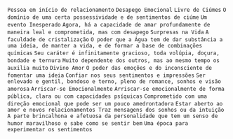 `Pessoa em início de relacionamento` `Desapego Emocional` `Livre de Ciúmes` `O
domínio de uma certa possessividade e de sentimentos de ciúme` `Um evento
Inesperado` `Agora, há a capacidade de amar profundamente de maneira leal e
comprometida, mas com desapego` `Surpresas na Vida` `A faculdade de
cristalização` `O poder que a Água tem de dar substância a uma ideia, de
manter a vida, e de formar a base de combinações químicas` `Seu caráter é
infinitamente gracioso, toda volúpia, doçura, bondade e ternura` `Muito
dependente dos outros, mas ao mesmo tempo os auxilia muito` `Divino Amor` `O
poder das emoções e do inconsciente de fomentar uma ideia` `Confiar nos seus
sentimentos e impressões` `Ser enlevado e gentil, bondoso e terno, pleno de
romance, sonhos e visão amorosa` `Arriscar-se Emocionalmente` `Arriscar-se
emocionalmente de forma pública, clara ou com capacidades psíquicas`
`Comprometido com uma direção emocional que pode ser um pouco amedrontadora`
`Estar aberto ao amor e novos relacionamentos Traz mensagens dos sonhos ou da
intuição` `A parte brincalhona e afetuosa da personalidade que tem um senso de
humor maravilhoso e sabe como se sentir bem` `Uma época para experimentar os
sentimentos`

